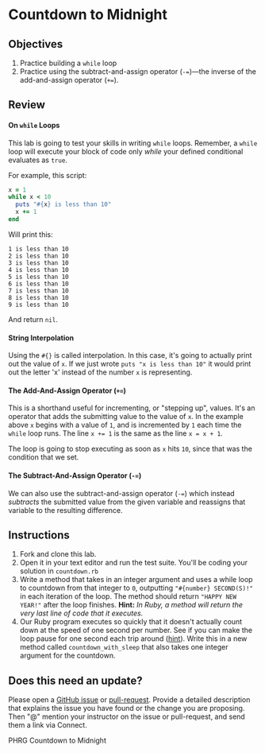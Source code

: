 # Countdown to Midnight

## Objectives

1. Practice building a `while` loop
2. Practice using the subtract-and-assign operator (`-=`)—the inverse of the add-and-assign operator (`+=`). 

## Review 

#### On `while` Loops

This lab is going to test your skills in writing `while` loops. Remember, a `while` loop will execute your block of code only *while* your defined conditional evaluates as `true`. 

For example, this script:

```ruby
x = 1
while x < 10
  puts "#{x} is less than 10"
  x += 1
end
```
Will print this:

```
1 is less than 10
2 is less than 10
3 is less than 10
4 is less than 10
5 is less than 10
6 is less than 10
7 is less than 10
8 is less than 10
9 is less than 10
```
And return `nil`.

#### String Interpolation

Using the `#{}` is called interpolation. In this case, it's going to actually print out the value of `x`. If we just wrote `puts "x is less than 10"` it would print out the letter 'x' instead of the number `x` is representing.

#### The Add-And-Assign Operator (`+=`)

This is a shorthand useful for incrementing, or "stepping up", values. It's an operator that adds the submitting value to the value of `x`. In the example above `x` begins with a value of `1`, and is incremented by `1` each time the `while` loop runs. The line `x += 1` is the same as the line `x = x + 1`. 

The loop is going to stop executing as soon as `x` hits `10`, since that was the condition that we set.

#### The Subtract-And-Assign Operator (`-=`)

We can also use the subtract-and-assign operator (`-=`) which instead *subtracts* the submitted value from the given variable and reassigns that variable to the resulting difference.

## Instructions

1. Fork and clone this lab. 
2. Open it in your text editor and run the test suite. You'll be coding your solution in `countdown.rb`
3. Write a method that takes in an integer argument and uses a while loop to countdown from that integer to `0`, outputting `"#{number} SECOND(S)!"` in each iteration of the loop. The method should return `"HAPPY NEW YEAR!"` after the loop finishes. **Hint:** *In Ruby, a method will return the very last line of code that it executes.*
4. Our Ruby program executes so quickly that it doesn't actually count down at the speed of one second per number. See if you can make the loop pause for one second each trip around ([hint](http://stackoverflow.com/questions/1329967/tell-ruby-program-to-wait-some-amount-of-time)). Write this in a new method called `countdown_with_sleep` that also takes one integer argument for the countdown.

## Does this need an update?

Please open a [GitHub issue](https://github.com/learn-co-curriculum/phrg-countdown-to-midnight/pulls) or [pull-request](https://github.com/learn-co-curriculum/phrg-countdown-to-midnight/pulls). Provide a detailed description that explains the issue you have found or the change you are proposing. Then "@" mention your instructor on the issue or pull-request, and send them a link via Connect.

<p data-visibility='hidden'>PHRG Countdown to Midnight</p>

